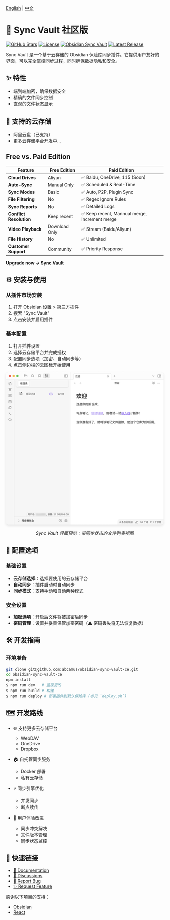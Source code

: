 [English](README.md) | [中文](README.zh_cn.md)

# 🌟 Sync Vault 社区版

[![GitHub Stars](https://img.shields.io/github/stars/abcamus/obsidian-sync-vault-ce?style=social)](https://github.com/abcamus/obsidian-sync-vault-ce)
[![License](https://img.shields.io/badge/license-AGPL3.0-green?style=flat-square)](LICENSE)
[![Obsidian Sync Vault](https://img.shields.io/badge/Obsidian-Plugin-purple?style=flat-square&logo=obsidian)](https://kqiu.top)
[![Latest Release](https://img.shields.io/github/v/release/abcamus/obsidian-sync-vault-ce?include_prereleases&style=flat-square)](https://github.com/abcamus/obsidian-sync-vault-ce/releases)

Sync Vault 是一个基于云存储的 Obsidian 保险库同步插件。它提供用户友好的界面，可以完全掌控同步过程，同时确保数据隐私和安全。

## ✨ 特性

- 端到端加密，确保数据安全
- 精确的文件同步控制
- 直观的文件状态显示

## 📱 支持的云存储

- 阿里云盘（已支持）
- 更多云存储平台开发中...

## Free vs. Paid Edition

| Feature               | Free Edition       | Paid Edition              |
|-----------------------|--------------------|---------------------------|
| **Cloud Drives**      | Aliyun             | ✅ Baidu, OneDrive, 115 (Soon) |
| **Auto-Sync**         | Manual Only     | ✅ Scheduled & Real-Time  |
| **Sync Modes**        | Basic           | ✅ Auto, P2P, Plugin Sync       |
| **File Filtering**    | No              | ✅ Regex Ignore Rules     |
| **Sync Reports**      | No              | ✅ Detailed Logs          |
| **Conflict Resolution** | Keep recent        | ✅ Keep recent, Mannual merge, Increment merge             |
| **Video Playback**    | Download Only   | ✅ Stream (Baidu/Aliyun)  |
| **File History**      | No         | ✅ Unlimited             |
| **Customer Support**  | Community       | ✅ Priority Response      |

**Upgrade now → [Sync Vault](https://kqiu.top)**

## ⚙️ 安装与使用

### 从插件市场安装

1. 打开 Obsidian 设置 > 第三方插件
2. 搜索 "Sync Vault"
3. 点击安装并启用插件

### 基本配置

1. 打开插件设置
2. 选择云存储平台并完成授权
3. 配置同步选项（加密、自动同步等）
4. 点击侧边栏的云图标开始使用

<div align="center">
  <img src="assets/user%20interface.png" alt="Sync Vault 界面预览" width="800" style="border-radius: 8px; box-shadow: 0 4px 8px rgba(0,0,0,0.1);">
  <p><em>Sync Vault 界面预览：带同步状态的文件列表视图</em></p>
</div>

## 🔧 配置选项

### 基础设置
- **云存储选择**：选择要使用的云存储平台
- **自动同步**：插件启动时自动同步
- **同步模式**：支持手动和自动两种模式

### 安全设置
- **加密选项**：开启后文件将被加密后同步
- **密码管理**：设置并妥善保管加密密码（⚠️ 密码丢失将无法恢复数据）

## 🛠️ 开发指南

### 环境准备
```bash
git clone git@github.com:abcamus/obsidian-sync-vault-ce.git
cd obsidian-sync-vault-ce
npm install
$ npm run dev   # 监视更改
$ npm run build # 构建
$ npm run deploy # 部署插件到默认保险库 (参见 `deploy.sh`)
```

## 🗺️ 开发路线

- 🌐 支持更多云存储平台
  - WebDAV
  - OneDrive
  - Dropbox

- 🏠 自托管同步服务
  - Docker 部署
  - 私有云存储

- ⚡️ 同步引擎优化
  - 并发同步
  - 断点续传

- 🎨 用户体验改进
  - 同步冲突解决
  - 文件版本管理
  - 同步状态监控

## 🔗 快速链接
- [📖 Documentation](https://kqiu.top/docs/)
- [💬 Discussions](https://github.com/abcamus/obsidian-sync-vault-ce/discussions)
- [🐛 Report Bug](https://github.com/abcamus/obsidian-sync-vault-ce/issues/new?template=bug_report.md)
- [✨ Request Feature](https://github.com/abcamus/obsidian-sync-vault-ce/issues/new?template=feature_request.md)

感谢以下项目的支持：

- [Obsidian](https://obsidian.md/)
- [React](https://react.dev/)
